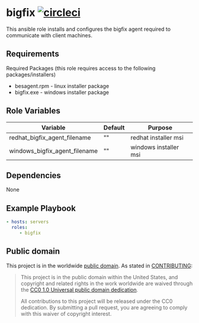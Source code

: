 bigfix [![circleci](https://circleci.com/gh/GSA/ansible-bigfix.svg?style=svg)](https://circleci.com/gh/GSA/ansible-bigfix)
=========

This ansible role installs and configures the bigfix agent required to communicate with client machines.

Requirements
------------

Required Packages (this role requires access to the following packages/installers)
- besagent.rpm - linux installer package
- bigfix.exe - windows installer package

Role Variables
--------------

| Variable | Default | Purpose |
| ------ | ------ | ------ |
| redhat_bigfix_agent_filename | "" | redhat installer msi |
| windows_bigfix_agent_filename | "" | windows installer msi |

Dependencies
------------

None

Example Playbook
----------------

```yaml
- hosts: servers
  roles:
     - bigfix
```

Public domain
-------------

This project is in the worldwide [public domain](LICENSE.md). As stated in [CONTRIBUTING](CONTRIBUTING.md):

> This project is in the public domain within the United States, and copyright and related rights in the work worldwide are waived through the [CC0 1.0 Universal public domain dedication](https://creativecommons.org/publicdomain/zero/1.0/).
>
> All contributions to this project will be released under the CC0 dedication. By submitting a pull request, you are agreeing to comply with this waiver of copyright interest.
